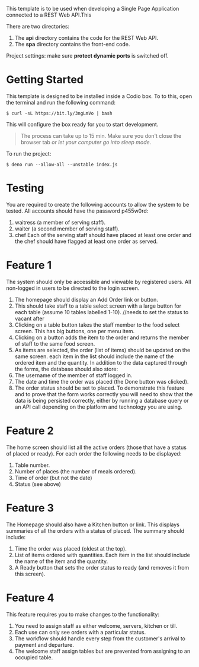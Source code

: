 This template is to be used when developing a Single Page Application connected to a REST Web API.This

There are two directories:

1. The **api** directory contains the code for the REST Web API.
2. The **spa** directory contains the front-end code.

Project settings: make sure **protect dynamic ports** is switched off.

# Getting Started

This template is designed to be installed inside a Codio box. To to this, open the terminal and run the following command:

```
$ curl -sL https://bit.ly/3ngLmVo | bash
```

This will configure the box ready for you to start development.

> The process can take up to 15 min. Make sure you don't close the browser tab _or let your computer go into sleep mode_.

To run the project:

```
$ deno run --allow-all --unstable index.js
```



# Testing
You are required to create the following accounts to allow the system to be tested. All accounts should have the password p455w0rd:
1. waitress (a member of serving staff).
2. waiter (a second member of serving staff).
3. chef
Each of the serving staff should have placed at least one order and the chef should have flagged at least one order as served.


# Feature 1
The system should only be accessible and viewable by registered users. All non-logged in users to be directed to the login screen.
1. The homepage should display an Add Order link or button.
2. This should take staff to a table select screen with a large button for each table (assume 10 tables labelled 1-10). //needs to set the status to vacant after
3. Clicking on a table button takes the staff member to the food select screen. This has big buttons, one per menu item.
4. Clicking on a button adds the item to the order and returns the member of staff to the same food screen.
5. As items are selected, the order (list of items) should be updated on the same screen. each item in the list should include the name of the ordered item and the quantity.
In addition to the data captured through the forms, the database should also store:
1. The username of the member of staff logged in.
2. The date and time the order was placed (the Done button was clicked).
3. The order status should be set to placed.
To demonstrate this feature and to prove that the form works correctly you will need to show that the data is being persisted correctly, either by running a database query or an API call depending on the platform and technology you are using.
 
# Feature 2
The home screen should list all the active orders (those that have a status of placed or ready).
For each order the following needs to be displayed:
1. Table number.
2. Number of places (the number of meals ordered).
3. Time of order (but not the date)
4. Status (see above)


# Feature 3
The Homepage should also have a Kitchen button or link. This displays summaries of all the orders with a status of placed. The summary should include:
1. Time the order was placed (oldest at the top).
2. List of items ordered with quantities. Each item in the list should include the name of the item and the quantity.
3. A Ready button that sets the order status to ready (and removes it from this screen).

# Feature 4
This feature requires you to make changes to the functionality:
1. You need to assign staff as either welcome, servers, kitchen or till.
2. Each use can only see orders with a particular status.
3. The workflow should handle every step from the customer's arrival to payment and departure.
4. The welcome staff assign tables but are prevented from assigning to an occupied table.

